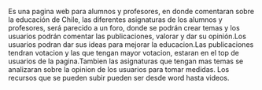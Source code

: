Es una pagina web para alumnos y profesores, en donde comentaran sobre la educación de Chile, las diferentes asignaturas de los alumnos y profesores, será parecido a un foro, donde se podrán crear temas y los usuarios podrán comentar las publicaciones, valorar y dar su opinión.Los usuarios podran dar sus ideas para mejorar la educacion.Las publicaciones tendran votacion y las que tengan mayor votacion, estaran en el top de usuarios de la pagina.Tambien las asignaturas que tengan mas temas se analizaran sobre la opinion de los usuarios para tomar medidas.
Los recursos que se pueden subir pueden ser desde word hasta videos.
